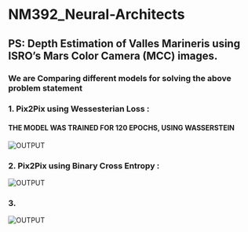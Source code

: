# NM392_Neural-Architects
## PS: Depth Estimation of Valles Marineris using ISRO’s Mars Color Camera (MCC) images.
### We are Comparing different models for solving the above problem statement
### 1. Pix2Pix using Wessesterian Loss :
#### THE MODEL WAS TRAINED FOR 120 EPOCHS, USING WASSERSTEIN
![OUTPUT](https://github.com/AkashKhamkar/NM392_Neural-Architects/blob/master/Images/Pix2pix%20Wloss.png)
### 2. Pix2Pix using Binary Cross Entropy :
![OUTPUT](https://github.com/AkashKhamkar/NM392_Neural-Architects/blob/master/Images/Pix2pixBCE.PNG)
### 3. 
![OUTPUT](https://github.com/AkashKhamkar/NM392_Neural-Architects/blob/master/Images/Sat2map.png)

